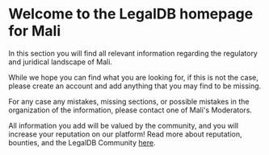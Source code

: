 <!-- TITLE: Mali -->
<!-- SUBTITLE: Welcome to the legalDB home of Mali -->

# Welcome to the LegalDB homepage for Mali

In this section you will find all relevant information regarding the regulatory and juridical landscape of Mali.

While we hope you can find what you are looking for, if this is not the case, please create an account and add anything that you may find to be missing.

For any case any mistakes, missing sections, or possible mistakes in the organization of the information, please contact one of Mali's Moderators.

All information you add will be valued by the community, and you will increase your reputation on our platform! Read more about reputation, bounties, and the LegalDB Community [here](http://legaldb.herokuapp.com/legaldb/community).
